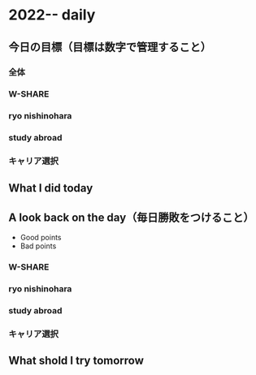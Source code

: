 # 2022-- daily 

## 今日の目標（目標は数字で管理すること）
### 全体


### W-SHARE
### ryo nishinohara
### study abroad
### キャリア選択
## What I did today

## A look back on the day（毎日勝敗をつけること）
- Good points
- Bad points
### W-SHARE
### ryo nishinohara
### study abroad
### キャリア選択

## What shold I try tomorrow
